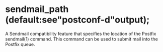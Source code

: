 # sendmail_path (default:see"postconf-d"output); 


A Sendmail compatibility feature that specifies the location of
the Postfix sendmail(1) command. This command can be used to
submit mail into the Postfix queue.



